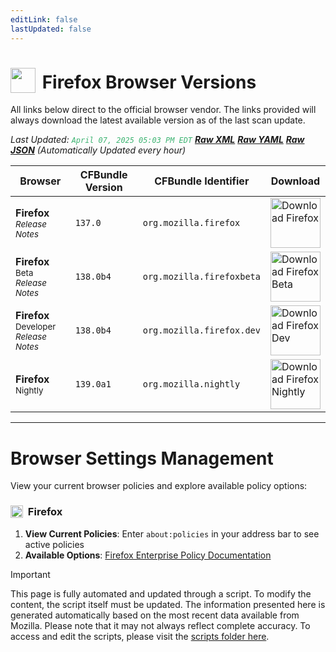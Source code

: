 ```yaml
---
editLink: false
lastUpdated: false
---
```


# <img src="/images/firefox.png" style="height: 40px; display: inline-block; margin-right: 4px; vertical-align: text-bottom;"> Firefox Browser Versions

<span class="extra-small">All links below direct to the official browser vendor. The links provided will always download the latest available version as of the last scan update.</span>

<span class="extra-small">_Last Updated: <code style="color : mediumseagreen">April 07, 2025 05:03 PM EDT</code> [**_Raw XML_**](https://github.com/cocopuff2u/BOFA/blob/main/latest_firefox_files/firefox_latest_versions.xml) [**_Raw YAML_**](https://github.com/cocopuff2u/BOFA/blob/main/latest_firefox_files/firefox_latest_versions.yaml) [**_Raw JSON_**](https://github.com/cocopuff2u/BOFA/blob/main/latest_firefox_files/firefox_latest_versions.json) (Automatically Updated every hour)_</span>

| **Browser** | **CFBundle Version** | **CFBundle Identifier** | **Download** |
|------------|-------------------|---------------------|------------|
| **Firefox** <br><a href="https://www.mozilla.org/en-US/firefox/notes/" style="text-decoration: none;"><small>_Release Notes_</small></a> | `137.0` | `org.mozilla.firefox` | <a href="https://download-installer.cdn.mozilla.net/pub/firefox/releases/137.0/mac/en-US/Firefox%20137.0.pkg"><img src="/images/firefox.png" alt="Download Firefox" width="80"></a> |
| **Firefox** <sup>Beta</sup> <br><a href="https://www.mozilla.org/en-US/firefox/beta/notes/" style="text-decoration: none;"><small>_Release Notes_</small></a> | `138.0b4` | `org.mozilla.firefoxbeta` | <a href="https://download-installer.cdn.mozilla.net/pub/firefox/releases/138.0b4/mac/en-US/Firefox%20138.0b4.pkg"><img src="/images/firefox.png" alt="Download Firefox Beta" width="80"></a> |
| **Firefox** <sup>Developer</sup> <br><a href="https://www.mozilla.org/en-US/firefox/developer/notes/" style="text-decoration: none;"><small>_Release Notes_</small></a> | `138.0b4` | `org.mozilla.firefox.dev` | <a href="https://download-installer.cdn.mozilla.net/pub/devedition/releases/138.0b4/mac/en-US/Firefox%20138.0b4.dmg"><img src="/images/firefox_developer.png" alt="Download Firefox Dev" width="80"></a> |
| **Firefox** <sup>Nightly</sup> | `139.0a1` | `org.mozilla.nightly` | <a href="https://download-installer.cdn.mozilla.net/pub/firefox/nightly/latest-mozilla-central/firefox-139.0a1.en-US.mac.pkg"><img src="/images/firefox_nightly.png" alt="Download Firefox Nightly" width="80"></a> |

---

# Browser Settings Management

View your current browser policies and explore available policy options:

### <img src="/images/firefox.png" style="height: 20px; display: inline-block; margin-right: 4px; vertical-align: text-bottom;"> Firefox
1. **View Current Policies**: Enter `about:policies` in your address bar to see active policies
2. **Available Options**: [Firefox Enterprise Policy Documentation](https://mozilla.github.io/policy-templates/)

> [!IMPORTANT]
> This page is fully automated and updated through a script. To modify the content, the script itself must be updated. The information presented here is generated automatically based on the most recent data available from Mozilla. Please note that it may not always reflect complete accuracy. To access and edit the scripts, please visit the [scripts folder here](https://github.com/cocopuff2u/MOFA_WEBSITE/tree/main/update_readme_scripts).
